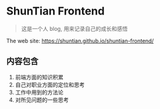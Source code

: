 # ShunTian Frontend
> 这是一个人 blog, 用来记录自己的成长和感悟

The web site: https://shuntian.github.io/shuntian-frontend/

## 内容包含
1. 前端方面的知识积累
2. 自己对职业方面的定位和思考
3. 工作中用到的方法论
4. 对所见问题的一些思考
